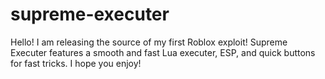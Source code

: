 # supreme-executer
Hello! I am releasing the source of my first Roblox exploit! Supreme Executer features a smooth and fast Lua executer, ESP, and quick buttons for fast tricks. I hope you enjoy!
